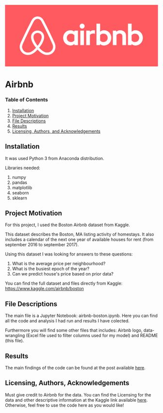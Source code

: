 ![Banner](https://github.com/italocosilva/airbnb/blob/main/airbnb-logo.png)

# Airbnb

### Table of Contents

1. [Installation](#installation)
2. [Project Motivation](#motivation)
3. [File Descriptions](#files)
4. [Results](#results)
5. [Licensing, Authors, and Acknowledgements](#licensing)

## Installation <a name="installation"></a>

It was used Python 3 from Anaconda distribution.

Libraries needed:
1. numpy
2. pandas
3. matplotlib
4. seaborn
5. sklearn

## Project Motivation<a name="motivation"></a>

For this project, I used the Boston Airbnb dataset from Kaggle.

This dataset describes the Boston, MA listing activity of homestays. It also includes a calendar of the next one year of available houses for rent (from september 2016 to september 2017).

Using this dataset I was looking for answers to these questions:

1. What is the average price per neighbourhood?
2. What is the busiest epoch of the year?
3. Can we predict house's price based on prior data?

You can find the full dataset and files directly from Kaggle: https://www.kaggle.com/airbnb/boston

## File Descriptions <a name="files"></a>

The main file is a Jupyter Notebook: airbnb-boston.ipynb. Here you can find all the code and analysis I had run and results I have colected.

Furthermore you will find some other files that includes: Airbnb logo, data-wrangling (Excel file used to filter columns used for my model) and README (this file).

## Results<a name="results"></a>

The main findings of the code can be found at the post available [here](https://medium.com/@italocosilva/this-is-why-you-should-avoid-visiting-boston-in-april-24d1589cc1bc).

## Licensing, Authors, Acknowledgements<a name="licensing"></a>

Must give credit to Airbnb for the data.  You can find the Licensing for the data and other descriptive information at the Kaggle link available [here](https://www.kaggle.com/airbnb/boston).  Otherwise, feel free to use the code here as you would like! 

